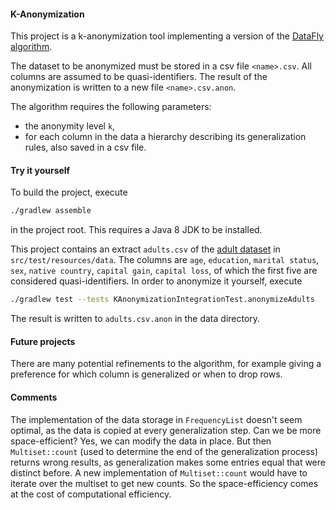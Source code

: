 #### K-Anonymization

This project is a k-anonymization tool implementing a version of the [DataFly algorithm](https://en.wikipedia.org/wiki/Datafly_algorithm).

The dataset to be anonymized must be stored in a csv file `<name>.csv`. All columns are assumed to be quasi-identifiers. The result of the anonymization is written to a new file `<name>.csv.anon`.

The algorithm requires the following parameters:
* the anonymity level `k`,
* for each column in the data a hierarchy describing its generalization rules, also saved in a csv file.


#### Try it yourself

To build the project, execute
```bash
./gradlew assemble
```
in the project root. This requires a Java 8 JDK to be installed.

This project contains an extract `adults.csv` of the [adult dataset](https://archive.ics.uci.edu/ml/datasets/Adult) in
`src/test/resources/data`.
The columns are `age`, `education`, `marital status`, `sex`, `native country`, `capital gain`, `capital loss`, of which
the first five are considered quasi-identifiers. In order to anonymize it yourself, execute
```bash
./gradlew test --tests KAnonymizationIntegrationTest.anonymizeAdults
```
The result is written to `adults.csv.anon` in the data directory.


#### Future projects

There are many potential refinements to the algorithm, for example giving a preference for which column is generalized or when to drop rows.

#### Comments

The implementation of the data storage in `FrequencyList` doesn't seem optimal, as the data is copied at every generalization step.
Can we be more space-efficient?
Yes, we can modify the data in place.
But then `Multiset::count` (used to determine the end of the generalization process) returns wrong results, as generalization makes some entries equal that were distinct before.
A new implementation of `Multiset::count` would have to iterate over the multiset to get new counts.
So the space-efficiency comes at the cost of computational efficiency.
